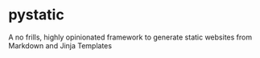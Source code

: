 # pystatic

A no frills, highly opinionated framework to generate static websites from Markdown and Jinja Templates
